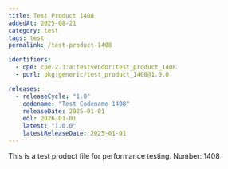 ```yaml
---
title: Test Product 1408
addedAt: 2025-08-21
category: test
tags: test
permalink: /test-product-1408

identifiers:
  - cpe: cpe:2.3:a:testvendor:test_product_1408
  - purl: pkg:generic/test_product_1408@1.0.0

releases:
  - releaseCycle: "1.0"
    codename: "Test Codename 1408"
    releaseDate: 2025-01-01
    eol: 2026-01-01
    latest: "1.0.0"
    latestReleaseDate: 2025-01-01
---
```


This is a test product file for performance testing. Number: 1408

